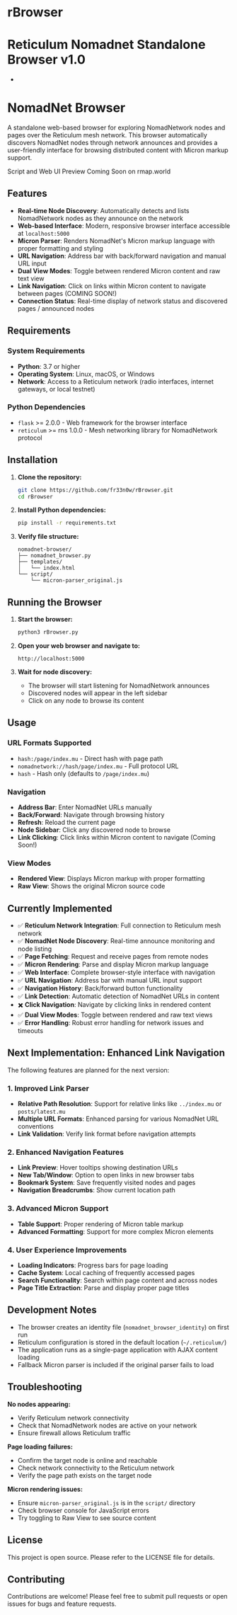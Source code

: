 # rBrowser
# Reticulum Nomadnet Standalone Browser v1.0
-

# NomadNet Browser

A standalone web-based browser for exploring NomadNetwork nodes and pages over the Reticulum mesh network. This browser automatically discovers NomadNet nodes through network announces and provides a user-friendly interface for browsing distributed content with Micron markup support.

Script and Web UI Preview Coming Soon on rmap.world

## Features

- **Real-time Node Discovery**: Automatically detects and lists NomadNetwork nodes as they announce on the network
- **Web-based Interface**: Modern, responsive browser interface accessible at `localhost:5000`
- **Micron Parser**: Renders NomadNet's Micron markup language with proper formatting and styling
- **URL Navigation**: Address bar with back/forward navigation and manual URL input
- **Dual View Modes**: Toggle between rendered Micron content and raw text view
- **Link Navigation**: Click on links within Micron content to navigate between pages (COMING SOON!)
- **Connection Status**: Real-time display of network status and discovered pages / announced nodes

## Requirements

### System Requirements
- **Python**: 3.7 or higher
- **Operating System**: Linux, macOS, or Windows
- **Network**: Access to a Reticulum network (radio interfaces, internet gateways, or local testnet)

### Python Dependencies
- `flask` >= 2.0.0 - Web framework for the browser interface
- `reticulum` >= rns 1.0.0 - Mesh networking library for NomadNetwork protocol

## Installation

1. **Clone the repository:**
   ```bash
   git clone https://github.com/fr33n0w/rBrowser.git
   cd rBrowser
   ```

2. **Install Python dependencies:**
   ```bash
   pip install -r requirements.txt
   ```

3. **Verify file structure:**
   ```
   nomadnet-browser/
   ├── nomadnet_browser.py
   ├── templates/
   │   └── index.html
   └── script/
       └── micron-parser_original.js
   ```

## Running the Browser

1. **Start the browser:**
   ```bash
   python3 rBrowser.py
   ```

2. **Open your web browser and navigate to:**
   ```
   http://localhost:5000
   ```

3. **Wait for node discovery:**
   - The browser will start listening for NomadNetwork announces
   - Discovered nodes will appear in the left sidebar
   - Click on any node to browse its content

## Usage

### URL Formats Supported
- `hash:/page/index.mu` - Direct hash with page path
- `nomadnetwork://hash/page/index.mu` - Full protocol URL
- `hash` - Hash only (defaults to `/page/index.mu`)

### Navigation
- **Address Bar**: Enter NomadNet URLs manually
- **Back/Forward**: Navigate through browsing history
- **Refresh**: Reload the current page
- **Node Sidebar**: Click any discovered node to browse
- **Link Clicking**: Click links within Micron content to navigate (Coming Soon!)

### View Modes
- **Rendered View**: Displays Micron markup with proper formatting
- **Raw View**: Shows the original Micron source code

## Currently Implemented

- ✅ **Reticulum Network Integration**: Full connection to Reticulum mesh network
- ✅ **NomadNet Node Discovery**: Real-time announce monitoring and node listing
- ✅ **Page Fetching**: Request and receive pages from remote nodes
- ✅ **Micron Rendering**: Parse and display Micron markup language
- ✅ **Web Interface**: Complete browser-style interface with navigation
- ✅ **URL Navigation**: Address bar with manual URL input support
- ✅ **Navigation History**: Back/forward button functionality
- ✅ **Link Detection**: Automatic detection of NomadNet URLs in content
- ✖️ **Click Navigation**: Navigate by clicking links in rendered content
- ✅ **Dual View Modes**: Toggle between rendered and raw text views
- ✅ **Error Handling**: Robust error handling for network issues and timeouts

## Next Implementation: Enhanced Link Navigation

The following features are planned for the next version:

### 1. Improved Link Parser
- **Relative Path Resolution**: Support for relative links like `../index.mu` or `posts/latest.mu`
- **Multiple URL Formats**: Enhanced parsing for various NomadNet URL conventions
- **Link Validation**: Verify link format before navigation attempts

### 2. Enhanced Navigation Features
- **Link Preview**: Hover tooltips showing destination URLs
- **New Tab/Window**: Option to open links in new browser tabs
- **Bookmark System**: Save frequently visited nodes and pages
- **Navigation Breadcrumbs**: Show current location path

### 3. Advanced Micron Support
- **Table Support**: Proper rendering of Micron table markup
- **Advanced Formatting**: Support for more complex Micron elements

### 4. User Experience Improvements
- **Loading Indicators**: Progress bars for page loading
- **Cache System**: Local caching of frequently accessed pages
- **Search Functionality**: Search within page content and across nodes
- **Page Title Extraction**: Parse and display proper page titles

## Development Notes

- The browser creates an identity file (`nomadnet_browser_identity`) on first run
- Reticulum configuration is stored in the default location (`~/.reticulum/`)
- The application runs as a single-page application with AJAX content loading
- Fallback Micron parser is included if the original parser fails to load

## Troubleshooting

**No nodes appearing:**
- Verify Reticulum network connectivity
- Check that NomadNetwork nodes are active on your network
- Ensure firewall allows Reticulum traffic

**Page loading failures:**
- Confirm the target node is online and reachable
- Check network connectivity to the Reticulum network
- Verify the page path exists on the target node

**Micron rendering issues:**
- Ensure `micron-parser_original.js` is in the `script/` directory
- Check browser console for JavaScript errors
- Try toggling to Raw View to see source content

## License

This project is open source. Please refer to the LICENSE file for details.

## Contributing

Contributions are welcome! Please feel free to submit pull requests or open issues for bugs and feature requests.
